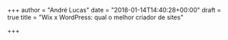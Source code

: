 +++
author = "André Lucas"
date = "2018-01-14T14:40:28+00:00"
draft = true
title = "Wix x WordPress: qual o melhor criador de sites"

+++
